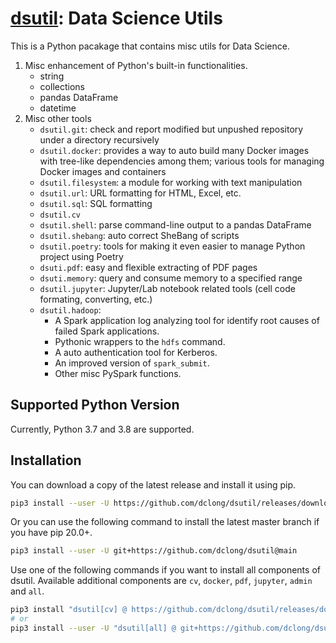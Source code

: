 # [dsutil](https://github.com/dclong/dsutil): Data Science Utils

This is a Python pacakage that contains misc utils for Data Science.

1. Misc enhancement of Python's built-in functionalities.
    - string
    - collections
    - pandas DataFrame
    - datetime
2. Misc other tools
    - `dsutil.git`: check and report modified but unpushed repository under a directory recursively
    - `dsutil.docker`: provides a way to auto build many Docker images with tree-like dependencies among them; various tools for managing Docker images and containers
    - `dsutil.filesystem`: a module for working with text manipulation
    - `dsutil.url`: URL formatting for HTML, Excel, etc.
    - `dsutil.sql`: SQL formatting
    - `dsutil.cv`
    - `dsutil.shell`: parse command-line output to a pandas DataFrame
    - `dsutil.shebang`: auto correct SheBang of scripts
    - `dsutil.poetry`: tools for making it even easier to manage Python project using Poetry
    - `dsuti.pdf`: easy and flexible extracting of PDF pages
    - `dsuti.memory`: query and consume memory to a specified range
    - `dsutil.jupyter`: Jupyter/Lab notebook related tools (cell code formating, converting, etc.)
    - `dsutil.hadoop`: 
        - A Spark application log analyzing tool for identify root causes of failed Spark applications.
        - Pythonic wrappers to the `hdfs` command.
        - A auto authentication tool for Kerberos.
        - An improved version of `spark_submit`.
        - Other misc PySpark functions. 
    
## Supported Python Version

Currently, Python 3.7 and 3.8 are supported.

## Installation

You can download a copy of the latest release and install it using pip.
```bash
pip3 install --user -U https://github.com/dclong/dsutil/releases/download/v0.69.5/dsutil-0.69.5-py3-none-any.whl
```
Or you can use the following command to install the latest master branch
if you have pip 20.0+.
```bash
pip3 install --user -U git+https://github.com/dclong/dsutil@main
```
Use one of the following commands if you want to install all components of dsutil. 
Available additional components are `cv`, `docker`, `pdf`, `jupyter`, `admin` and `all`.
```bash
pip3 install "dsutil[cv] @ https://github.com/dclong/dsutil/releases/download/v0.69.5/dsutil-0.69.5-py3-none-any.whl"
# or
pip3 install --user -U "dsutil[all] @ git+https://github.com/dclong/dsutil@main"
```
